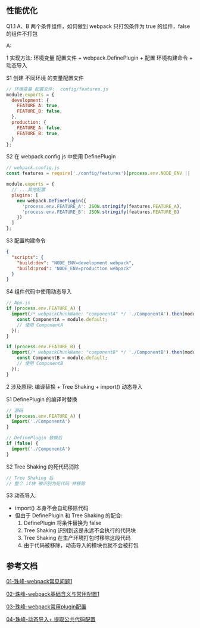 ## 性能优化

Q1.1 A、B 两个条件组件，如何做到 webpack 只打包条件为 true 的组件，false 的组件不打包

A: <br/>

1 实现方法: 环境变量 配置文件 + webpack.DefinePlugin + 配置 环境构建命令 +  动态导入


S1 创建 不同环境 的变量配置文件

```js
// 环境变量 配置文件:  config/features.js
module.exports = {
  development: {
    FEATURE_A: true,
    FEATURE_B: false,
  },
  production: {
    FEATURE_A: false,
    FEATURE_B: true,
  }
};
```

S2 在 webpack.config.js 中使用 DefinePlugin

```js
// webpack.config.js
const features = require('./config/features')[process.env.NODE_ENV || 'development'];

module.exports = {
  // ...其他配置
  plugins: [
    new webpack.DefinePlugin({
      'process.env.FEATURE_A': JSON.stringify(features.FEATURE_A),
      'process.env.FEATURE_B': JSON.stringify(features.FEATURE_B)
    })
  ]
};
```

S3 配置构建命令

```json
{
  "scripts": {
    "build:dev": "NODE_ENV=development webpack",
    "build:prod": "NODE_ENV=production webpack"
  }
}
```

S4 组件代码中使用动态导入

```js
// App.js
if (process.env.FEATURE_A) {
  import(/* webpackChunkName: "componentA" */ './ComponentA').then(module => {
    const ComponentA = module.default;
    // 使用 ComponentA
  });
}

if (process.env.FEATURE_B) {
  import(/* webpackChunkName: "componentB" */ './ComponentB').then(module => {
    const ComponentB = module.default;
    // 使用 ComponentB
  });
}
```

2 涉及原理: 编译替换 + Tree Shaking + import() 动态导入

S1 DefinePlugin 的编译时替换
```js
// 源码
if (process.env.FEATURE_A) {
  import('./ComponentA')
}

// DefinePlugin 替换后
if (false) {
  import('./ComponentA')
}
```

S2 Tree Shaking 的死代码消除
```js
// Tree Shaking 后
// 整个 if块 被识别为死代码 并移除
```

S3 动态导入:
- import() 本身不会自动移除代码
- 但由于 DefinePlugin 和 Tree Shaking 的配合:
  1. DefinePlugin 将条件替换为 false
  2. Tree Shaking 识别到这是永远不会执行的代码块
  3. Tree Shaking 在生产环境打包时移除这段代码
  4. 由于代码被移除，动态导入的模块也就不会被打包




## 参考文档

[01-珠峰-webpack常见问题1](http://www.zhufengpeixun.com/strong/html/109.1.webpack_usage.html)

[02-珠峰-webpack基础含义与常用配置1](http://www.zhufengpeixun.com/strong/html/26.webpack-1-basic.html)

[03-珠峰-webpack常用plugin配置](http://www.zhufengpeixun.com/strong/html/26.webpack-2-optimize.html)

[04-珠峰-动态导入+ 提取公共代码配置](http://www.zhufengpeixun.com/strong/html/103.13.splitChunks.html)
